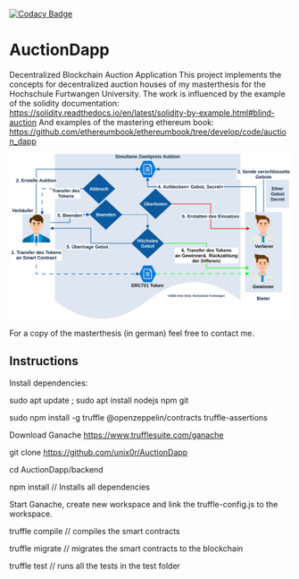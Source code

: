 [![Codacy Badge](https://app.codacy.com/project/badge/Grade/4259bd70e892469fb580230dbee56d3e)](https://www.codacy.com?utm_source=github.com&amp;utm_medium=referral&amp;utm_content=unix0r/AuctionDapp&amp;utm_campaign=Badge_Grade)
# AuctionDapp
Decentralized Blockchain Auction Application
This project implements the concepts for decentralized auction houses of my masterthesis for the Hochschule Furtwangen University.
The work is influenced by the example of the solidity documentation: <https://solidity.readthedocs.io/en/latest/solidity-by-example.html#blind-auction>
And examples of the mastering ethereum book: <https://github.com/ethereumbook/ethereumbook/tree/develop/code/auction_dapp>

![Image of Yaktocat](SSPA.svg)

For a copy of the masterthesis (in german) feel free to contact me.

## Instructions
Install dependencies:

sudo apt update ; sudo apt install nodejs npm git

sudo npm install -g truffle @openzeppelin/contracts truffle-assertions

Download Ganache <https://www.trufflesuite.com/ganache>

git clone <https://github.com/unix0r/AuctionDapp>

cd AuctionDapp/backend

npm install // Installs all dependencies

Start Ganache, create new workspace and link the truffle-config.js to the workspace.

truffle compile // compiles the smart contracts

truffle migrate // migrates the smart contracts to the blockchain

truffle test // runs all the tests in the test folder
